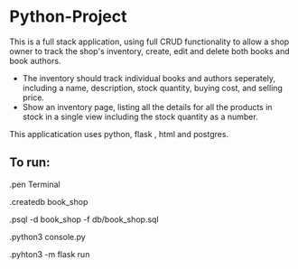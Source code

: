 # Python-Project

This is a full stack application, using full CRUD functionality to allow a shop owner to track the shop's inventory, create, edit and delete both books and book authors. 
* The inventory should track individual books and authors seperately, including a name, description, stock quantity, buying cost, and selling price.
* Show an inventory page, listing all the details for all the products in stock in a single view including the stock quantity as a number.

This applicatication uses python, flask , html and postgres. 

<h2>To run:</h2>


  <p>.pen Terminal </p>
  <p>.createdb book_shop </p>
  <p>.psql -d book_shop -f db/book_shop.sql </p>
  <p>.python3 console.py </p>
  <p>.pyhton3 -m flask run </P


